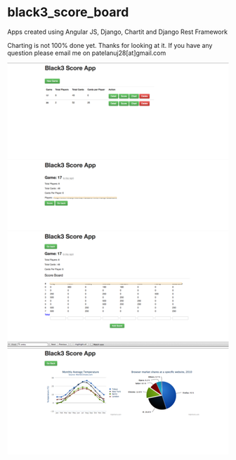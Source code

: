 black3_score_board
==================

Apps created using Angular JS, Django, Chartit and Django Rest Framework

Charting is not 100% done yet.  Thanks for looking at it. If you have any question please email me on 
patelanuj28[at]gmail.com



![Alt text](img1.png "Optional title")
![Alt text](img2.png "Optional title")
![Alt text](img3.png "Optional title")
![Alt text](img4.png "Optional title")



